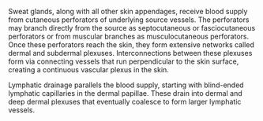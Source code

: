 Sweat glands, along with all other skin appendages, receive blood supply from cutaneous perforators of underlying source vessels. The perforators may branch directly from the source as septocutaneous or fasciocutaneous perforators or from muscular branches as musculocutaneous perforators. Once these perforators reach the skin, they form extensive networks called dermal and subdermal plexuses. Interconnections between these plexuses form via connecting vessels that run perpendicular to the skin surface, creating a continuous vascular plexus in the skin.

Lymphatic drainage parallels the blood supply, starting with blind-ended lymphatic capillaries in the dermal papillae. These drain into dermal and deep dermal plexuses that eventually coalesce to form larger lymphatic vessels.